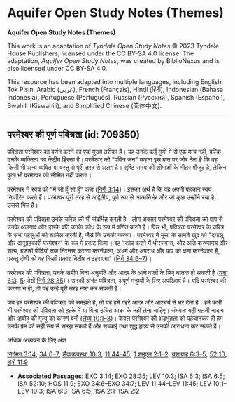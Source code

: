 # Aquifer Open Study Notes (Themes)

**Aquifer Open Study Notes (Themes)**

This work is an adaptation of *Tyndale Open Study Notes* © 2023 Tyndale House Publishers, licensed under the CC BY\-SA 4\.0 license. The adaptation, *Aquifer Open Study Notes*, was created by BiblioNexus and is also licensed under CC BY\-SA 4\.0\.

This resource has been adapted into multiple languages, including English, Tok Pisin, Arabic (عربي), French (Français), Hindi (हिंदी), Indonesian (Bahasa Indonesia), Portuguese (Português), Russian (Русский), Spanish (Español), Swahili (Kiswahili), and Simplified Chinese (简体中文).



--------------------------------

## परमेश्वर की पूर्ण पवित्रता (id: 709350)

पवित्रता परमेश्वर का वर्णन करने का एक मुख्य तरीका है। यह उनके कई गुणों में से एक मात्र नहीं, बल्कि उनके व्यक्तित्व का केंद्रीय हिस्सा है। परमेश्वर को "पवित्र जन" कहना इस बात पर जोर देता है कि वह किसी भी अन्य व्यक्ति या वस्तु से पूरी तरह से अलग है। सृष्टि समय की सीमाओं के भीतर मौजूद है, लेकिन कुछ भी परमेश्वर को सीमित नहीं करता।

परमेश्वर ने स्वयं को "मैं जो हूँ सो हूँ" कहा ([निर्ग 3:14](https://ref.ly/Exod3:14))। इसका अर्थ है कि वह अपनी पहचान स्वयं निर्धारित करते हैं। परमेश्वर पूरी तरह से अद्वितीय, पूर्ण रूप से आत्मनिर्भर और जो कुछ उन्होंने रचा है, उससे भिन्न हैं।

परमेश्वर की पवित्रता उनके चरित्र को भी संदर्भित करती है। लोग अक्सर परमेश्वर की पवित्रता को पाप से उनके अलगाव और इसके प्रति उनके क्रोध के रूप में वर्णित करते हैं। फिर भी, पवित्रता परमेश्वर के चरित्र के सभी पहलुओं को शामिल करती है, जैसे कि उनकी करुणा। परमेश्वर ने मूसा के सामने खुद को "दयालु और अनुग्रहकारी परमेश्वर" के रूप में प्रकट किया। वह "कोप करने में धीरजवन्त, और अति करुणामय और सत्य, हजारों पीढ़ियों तक निरन्तर करुणा करनेवाला, अधर्म और अपराध और पाप को क्षमा करनेवाला है, परन्तु दोषी को वह किसी प्रकार निर्दोष न ठहराएगा" ([निर्ग 34:6–7](https://ref.ly/Exod34:6-Exod34:7))।

परमेश्वर की पवित्रता, उनके समीप बिना अनुमति और आदर के आने वालों के लिए घातक हो सकती है ([यशा 6:3](https://ref.ly/Isa6:3), [5](https://ref.ly/Isa6:5); देखें [निर्ग 28:35](https://ref.ly/Exod28:35))। उनकी अनंत पवित्रता, अपूर्ण मनुष्यों के लिए अपरिहार्य है। यदि परमेश्वर की करुणा न हो, तो यह उन्हें पूरी तरह नष्ट कर सकती है।

जब हम परमेश्वर की पवित्रता को समझते हैं, तो यह हमें गहरे आदर और आश्चर्य से भर देता है। हमें कभी भी परमेश्वर की पवित्रता को हल्के में या बिना उचित आदर के नहीं लेना चाहिए। संभवतः यही गलती नादाब और अबीहू की मृत्यु का कारण बनी ([लैव्य 10:1–3](https://ref.ly/Lev10:1-Lev10:3))। केवल परमेश्वर की अद्भुतता को पहचानकर ही हम उनके प्रेम को सही रूप से समझ सकते हैं और सच्चाई तथा शुद्ध हृदय से उनकी आराधना कर सकते हैं।

अधिक अध्ययन के लिए अंश

[निर्गमन 3:14](https://ref.ly/Exod3:14); [34:6–7](https://ref.ly/Exod34:6-Exod34:7); [लैव्यव्यवस्था 10:3](https://ref.ly/Lev10:3); [11:44–45](https://ref.ly/Lev11:44-Lev11:45); [1 शमूएल 2:1–2](https://ref.ly/1Sam2:1-1Sam2:2); [यशायाह 6:3–5](https://ref.ly/Isa6:3-Isa6:5); [52:10](https://ref.ly/Isa52:10); [होशे 11:9](https://ref.ly/Hos11:9)

* **Associated Passages:** EXO 3:14; EXO 28:35; LEV 10:3; ISA 6:3; ISA 6:5; ISA 52:10; HOS 11:9; EXO 34:6–EXO 34:7; LEV 11:44–LEV 11:45; LEV 10:1–LEV 10:3; ISA 6:3–ISA 6:5; 1SA 2:1–1SA 2:2


